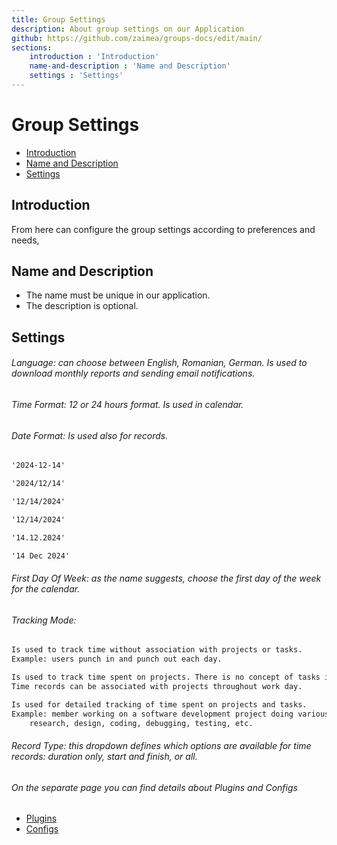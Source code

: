 ```yaml
---
title: Group Settings
description: About group settings on our Application
github: https://github.com/zaimea/groups-docs/edit/main/
sections: 
    introduction : 'Introduction'
    name-and-description : 'Name and Description'
    settings : 'Settings'
---
```


# Group Settings

- [Introduction](#introduction)
- [Name and Description](#name-and-description)
- [Settings](#settings)

<a name="introduction"></a>
## Introduction
From here can configure the group settings according to preferences and needs,

<a name="name-and-description"></a>
## Name and Description
 - The name must be unique in our application.
 - The description is optional.

<a name="settings"></a>
## Settings

###### Language: can choose between English, Romanian, German. Is used to download monthly reports and sending email notifications.

###### Time Format: 12 or 24 hours format. Is used in calendar.

###### Date Format: Is used also for records.

```txt tab='Y-m-d'
'2024-12-14'
```

```txt tab='Y/m/d'
'2024/12/14'
```

```txt tab='m/d/Y'
'12/14/2024'
```

```txt tab='m-d-Y'
'12/14/2024'
```

```txt tab='d.m.Y'
'14.12.2024'
```

```txt tab='d M Y'
'14 Dec 2024'
```

###### First Day Of Week: as the name suggests, choose the first day of the week for the calendar.

###### Tracking Mode: 

```txt tab='Time tracking mode'
Is used to track time without association with projects or tasks. 
Example: users punch in and punch out each day.
```

```txt tab='Projects tracking mode'
Is used to track time spent on projects. There is no concept of tasks in this mode. 
Time records can be associated with projects throughout work day.
```

```txt tab='Projects and tasks tracking mode'
Is used for detailed tracking of time spent on projects and tasks. 
Example: member working on a software development project doing various tasks such as:
    research, design, coding, debugging, testing, etc.
```

###### Record Type: this dropdown defines which options are available for time records: duration only, start and finish, or all.

###### On the separate page you can find details about Plugins and Configs

- [Plugins](plugins)
- [Configs](configs)
